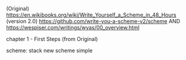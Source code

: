 (Original)
	https://en.wikibooks.org/wiki/Write_Yourself_a_Scheme_in_48_Hours
(version 2.0)
	https://github.com/write-you-a-scheme-v2/scheme
	AND https://wespiser.com/writings/wyas/00_overview.html

chapter 1 - First Steps  (from Original)

scheme:
	stack new scheme simple
